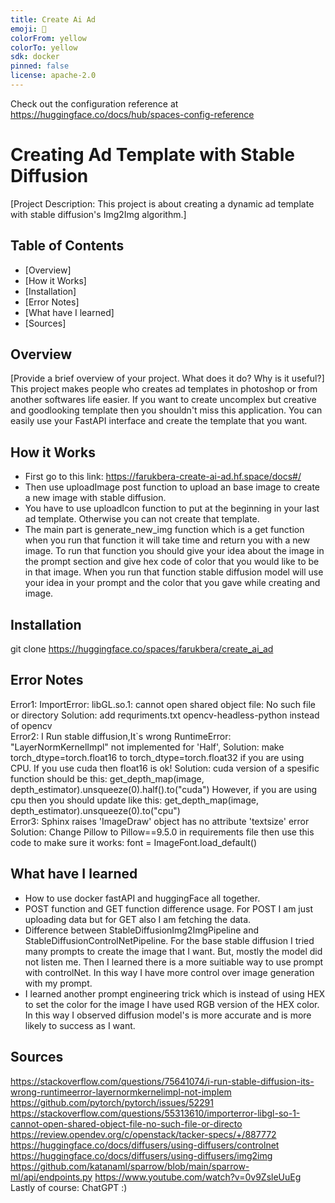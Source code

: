 ```yaml
---
title: Create Ai Ad
emoji: 🐢
colorFrom: yellow
colorTo: yellow
sdk: docker
pinned: false
license: apache-2.0
---
```


Check out the configuration reference at https://huggingface.co/docs/hub/spaces-config-reference

# Creating Ad Template with Stable Diffusion

[Project Description: This project is about creating a dynamic ad template with stable diffusion's Img2Img algorithm.]

## Table of Contents
- [Overview]
- [How it Works]
- [Installation]
- [Error Notes]
- [What have I learned]
- [Sources]

## Overview
[Provide a brief overview of your project. What does it do? Why is it useful?]
This project makes people who creates ad templates in photoshop or from another softwares life easier. If you want to create uncomplex but creative and goodlooking
template then you shouldn't miss this application. You can easily use your FastAPI interface and create the template that you want.

## How it Works

* First go to this link: https://farukbera-create-ai-ad.hf.space/docs#/
* Then use uploadImage post function to upload an base image to create a new image with stable diffusion.
* You have to use uploadIcon function to put at the beginning in your last ad template. Otherwise you can not create that template.
* The main part is generate_new_img function which is a get function when you run that function it will take time and return you with a new image.
  To run that function you should give your idea about the image in the prompt section and give hex code of color that you would like to be in that image.
  When you run that function stable diffusion model will use your idea in your prompt and the color that you gave while creating and image.

## Installation
git clone https://huggingface.co/spaces/farukbera/create_ai_ad<br>

## Error Notes
Error1: ImportError: libGL.so.1: cannot open shared object file: No such file or directory
Solution: add requriments.txt opencv-headless-python instead of opencv<br>
Error2: I Run stable diffusion,It`s wrong RuntimeError: "LayerNormKernelImpl" not implemented for 'Half',
Solution: make torch_dtype=torch.float16 to torch_dtype=torch.float32 if you are using CPU. If you use cuda then float16 is ok!
Solution: cuda version of a spesific function should be this: get_depth_map(image, depth_estimator).unsqueeze(0).half().to("cuda")
However, if you are using cpu then you should update like this: get_depth_map(image, depth_estimator).unsqueeze(0).to("cpu")<br>
Error3: Sphinx raises 'ImageDraw' object has no attribute 'textsize' error
Solution: Change Pillow to Pillow==9.5.0 in requirements file then use this code to make sure it works: font = ImageFont.load_default()

## What have I learned
* How to use docker fastAPI and huggingFace all together.
* POST function and GET function difference usage. For POST I am just uploading data but for GET also I am fetching the data.
* Difference between StableDiffusionImg2ImgPipeline and StableDiffusionControlNetPipeline. For the base stable diffusion I tried many prompts to
create the image that I want. But, mostly the model did not listen me. Then I learned there is a more suitiable way to use prompt with controlNet.
In this way I have more control over image generation with my prompt.
* I learned another prompt engineering trick which is instead of using HEX to set the color for the image I have used RGB version of the HEX color.
In this way I observed diffusion model's is more accurate and is more likely to success as I want.

## Sources
https://stackoverflow.com/questions/75641074/i-run-stable-diffusion-its-wrong-runtimeerror-layernormkernelimpl-not-implem
https://github.com/pytorch/pytorch/issues/52291
https://stackoverflow.com/questions/55313610/importerror-libgl-so-1-cannot-open-shared-object-file-no-such-file-or-directo
https://review.opendev.org/c/openstack/tacker-specs/+/887772
https://huggingface.co/docs/diffusers/using-diffusers/controlnet
https://huggingface.co/docs/diffusers/using-diffusers/img2img
https://github.com/katanaml/sparrow/blob/main/sparrow-ml/api/endpoints.py
https://www.youtube.com/watch?v=0v9ZsleUuEg<br>
Lastly of course: ChatGPT :)